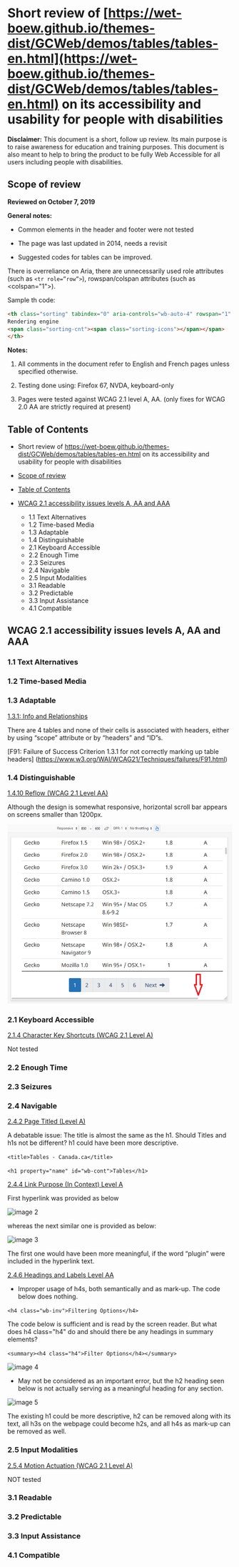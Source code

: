 # Short review of [https://wet-boew.github.io/themes-dist/GCWeb/demos/tables/tables-en.html](https://wet-boew.github.io/themes-dist/GCWeb/demos/tables/tables-en.html) on its accessibility and usability for people with disabilities

**Disclaimer:** This document is a short, follow up review. Its main purpose is to raise awareness for education and training purposes. This document is also meant to help to bring the product to be fully Web Accessible for all users including people with disabilities.

## Scope of review
**Reviewed on October 7, 2019**

**General notes:**

* Common elements in the header and footer were not tested

* The page was last updated in 2014, needs a revisit

* Suggested codes for tables can be improved.

There is overreliance on Aria, there are unnecessarily used role attributes (such as ```<tr role=”row”>```), rowspan/colspan attributes (such as <colspan="1">).

Sample th code:

```html
<th class="sorting" tabindex="0" aria-controls="wb-auto-4" rowspan="1" colspan="1" style="width: 227px;" aria-label="Rendering engine: activate for ascending sort">
Rendering engine
<span class="sorting-cnt"><span class="sorting-icons"></span></span>
</th>
```

**Notes:**

1.	All comments in the document refer to English and French pages unless specified otherwise. 

2.	Testing done using: Firefox 67, NVDA, keyboard-only

3.	Pages were tested against WCAG 2.1 level A, AA. (only fixes for WCAG 2.0 AA are strictly required at present)


## Table of Contents

* Short review of https://wet-boew.github.io/themes-dist/GCWeb/demos/tables/tables-en.html on its accessibility and usability for people with disabilities

* [Scope of review](#user-content-scope-of-review)

* [Table of Contents](#user-content-table-of-contents)

* [WCAG 2.1 accessibility issues levels A, AA and AAA](#user-content-wcag-21-accessibility-issues-levels-a-aa-and-aaa)
    * 1.1 Text Alternatives
    * 1.2 Time-based Media
    * 1.3 Adaptable
    * 1.4 Distinguishable
    * 2.1 Keyboard Accessible
    * 2.2 Enough Time
    * 2.3 Seizures
    * 2.4 Navigable
    * 2.5 Input Modalities 
    * 3.1 Readable
    * 3.2 Predictable
    * 3.3 Input Assistance
    * 4.1 Compatible

## WCAG 2.1 accessibility issues levels A, AA and AAA
### 1.1 Text Alternatives

### 1.2 Time-based Media

### 1.3 Adaptable
[1.3.1: Info and Relationships](https://www.w3.org/WAI/WCAG21/Understanding/info-and-relationships.html)

There are 4 tables and none of their cells is associated with headers, either by using “scope” attribute or by “headers” and “ID”s.

[F91: Failure of Success Criterion 1.3.1 for not correctly marking up table headers]
(https://www.w3.org/WAI/WCAG21/Techniques/failures/F91.html)

### 1.4 Distinguishable
[1.4.10 Reflow (WCAG 2.1 Level AA)](https://www.w3.org/WAI/WCAG21/Understanding/reflow)

Although the design is somewhat responsive, horizontal scroll bar appears on screens smaller than 1200px.

<img src="2020-assets/GCWeb-demos-tables-tables-en_WCAG_2.1_EvaluationNotes/image1.png" alt="image 1"/>

### 2.1 Keyboard Accessible
[2.1.4 Character Key Shortcuts (WCAG 2.1 Level A)](https://www.w3.org/WAI/WCAG21/Understanding/character-key-shortcuts)

Not tested

### 2.2 Enough Time
### 2.3 Seizures
### 2.4 Navigable
[2.4.2 Page Titled (Level A)](https://www.w3.org/WAI/WCAG21/Understanding/page-titled)

A debatable issue: The title is almost the same as the h1. Should Titles and h1s not be different? h1 could have been more descriptive.

```<title>Tables - Canada.ca</title>```

```<h1 property="name" id="wb-cont">Tables</h1>```

[2.4.4 Link Purpose (In Context) Level A](https://www.w3.org/WAI/WCAG21/Understanding/link-purpose-in-context.html)

First hyperlink was provided as below

<img src="2020-assets/GCWeb-demos-tables-tables-en_WCAG_2.1_EvaluationNotes/image2.png" alt="image 2"/>

whereas the next similar one is provided as below:

<img src="2020-assets/GCWeb-demos-tables-tables-en_WCAG_2.1_EvaluationNotes/image3.png" alt="image 3"/>

The first one would have been more meaningful, if the word “plugin” were included in the hyperlink text.

[2.4.6 Headings and Labels Level AA](https://www.w3.org/WAI/WCAG21/Understanding/headings-and-labels.html)

* Improper usage of h4s, both semantically and as mark-up.
The code below does nothing.

```<h4 class="wb-inv">Filtering Options</h4>```

The code below is sufficient and is read by the screen reader. But what does h4 class="h4" do and should there be any headings in summary elements?

```<summary><h4 class="h4">Filter Options</h4></summary> ```

<img src="2020-assets/GCWeb-demos-tables-tables-en_WCAG_2.1_EvaluationNotes/image4.png" alt="image 4"/>

* May not be considered as an important error, but the h2 heading seen below is not actually serving as a meaningful heading for any section.

<img src="2020-assets/GCWeb-demos-tables-tables-en_WCAG_2.1_EvaluationNotes/image5.png" alt="image 5"/>

The existing h1 could be more descriptive, h2 can be removed along with its text, all h3s on the webpage could become h2s, and all h4s as mark-up can be removed as well.

### 2.5 Input Modalities
[2.5.4 Motion Actuation (WCAG 2.1 Level A)](https://www.w3.org/WAI/WCAG21/Understanding/motion-actuation)

NOT tested

### 3.1 Readable
### 3.2 Predictable
### 3.3 Input Assistance
### 4.1 Compatible
